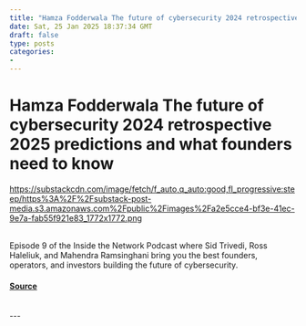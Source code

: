 ```yaml
---
title: "Hamza Fodderwala The future of cybersecurity 2024 retrospective 2025 predictions and what founders need to know"
date: Sat, 25 Jan 2025 18:37:34 GMT
draft: false
type: posts
categories: 
- 
---
```

# Hamza Fodderwala The future of cybersecurity 2024 retrospective 2025 predictions and what founders need to know
https://substackcdn.com/image/fetch/f_auto,q_auto:good,fl_progressive:steep/https%3A%2F%2Fsubstack-post-media.s3.amazonaws.com%2Fpublic%2Fimages%2Fa2e5cce4-bf3e-41ec-9e7a-fab55f921e83_1772x1772.png
<br/>

<br/>
Episode 9 of the Inside the Network Podcast where Sid Trivedi, Ross Haleliuk, and Mahendra Ramsinghani bring you the best founders, operators, and investors building the future of cybersecurity.

#### [Source](https://ventureinsecurity.net/p/hamza-fodderwala-the-future-of-cybersecurity)

<br/>
---
